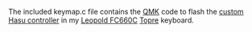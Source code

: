 The included keymap.c file contains the [QMK](https://qmk.fm) code to flash the [custom Hasu controller](https://1upkeyboards.com/shop/controllers/fc660c-controller/) in my [Leopold FC660C](https://deskthority.net/wiki/Leopold_FC660C/) [Topre](https://en.wikipedia.org/wiki/Topre/) keyboard.
